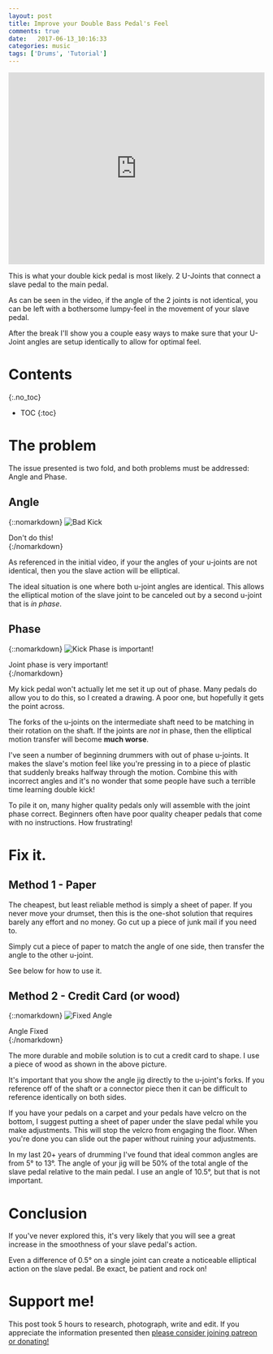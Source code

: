 ```yaml
---
layout: post
title: Improve your Double Bass Pedal's Feel
comments: true
date:   2017-06-13_10:16:33 
categories: music
tags: ['Drums', 'Tutorial']
---
```


<div style="position:relative;height:0;padding-bottom:75.0%"><iframe src="https://www.youtube.com/embed/gmV4qwLfOMY?ecver=2" width="480" height="360" frameborder="0" style="position:absolute;width:100%;height:100%;left:0" allowfullscreen></iframe></div>

This is what your double kick pedal is most likely. 2 U-Joints that connect a slave pedal to the main pedal.

As can be seen in the video, if the angle of the 2 joints is not identical, you can be left with a bothersome lumpy-feel in the movement of your slave pedal.

After the break I'll show you a couple easy ways to make sure that your U-Joint angles are setup identically to allow for optimal feel.

<!--more-->


# Contents
{:.no_toc}
* TOC
{:toc}

# The problem

The issue presented is two fold, and both problems must be addressed: Angle and Phase.

## Angle

{::nomarkdown}
  <img src="/assets/KickJoint/BadKickAngle.jpg" alt="Bad Kick">
  <div class="image-caption">Don't do this!</div>
{:/nomarkdown}

As referenced in the initial video, if your the angles of your u-joints are not identical, then you the slave action will be elliptical.

The ideal situation is one where both u-joint angles are identical. This allows the elliptical motion of the slave joint to be canceled out by a second u-joint that is _in phase_.

## Phase

{::nomarkdown}
  <img src="/assets/KickJoint/KickPhase.png" alt="Kick Phase is important!">
  <div class="image-caption">Joint phase is very important!</div>
{:/nomarkdown}

My kick pedal won't actually let me set it up out of phase. Many pedals do allow you to do this, so I created a drawing. A poor one, but hopefully it gets the point across.

The forks of the u-joints on the intermediate shaft need to be matching in their rotation on the shaft. If the joints are _not_ in phase, then the elliptical motion transfer will become __much worse__.

I've seen a number of beginning drummers with out of phase u-joints. It makes the slave's motion feel like you're pressing in to a piece of plastic that suddenly breaks halfway through the motion. Combine this with incorrect angles and it's no wonder that some people have such a terrible time learning double kick!

To pile it on, many higher quality pedals only will assemble with the joint phase correct. Beginners often have poor quality cheaper pedals that come with no instructions. How frustrating!

# Fix it.

## Method 1 - Paper

The cheapest, but least reliable method is simply a sheet of paper. If you never move your drumset, then this is the one-shot solution that requires barely any effort and no money. Go cut up a piece of junk mail if you need to.

Simply cut a piece of paper to match the angle of one side, then transfer the angle to the other u-joint.

See below for how to use it.

## Method 2 - Credit Card (or wood)

{::nomarkdown}
  <img src="/assets/KickJoint/GoodAngle.jpg" alt="Fixed Angle">
  <div class="image-caption">Angle Fixed</div>
{:/nomarkdown}

The more durable and mobile solution is to cut a credit card to shape. I use a piece of wood as shown in the above picture.

It's important that you show the angle jig directly to the u-joint's forks. If you reference off of the shaft or a connector piece then it can be difficult to reference identically on both sides.

If you have your pedals on a carpet and your pedals have velcro on the bottom, I suggest putting a sheet of paper under the slave pedal while you make adjustments. This will stop the velcro from engaging the floor. When you're done you can slide out the paper without ruining your adjustments.

In my last 20+ years of drumming I've found that ideal common angles are from 5° to 13°. The angle of your jig will be 50% of the total angle of the slave pedal relative to the main pedal. I use an angle of 10.5°, but that is not important.

# Conclusion

If you've never explored this, it's very likely that you will see a great increase in the smoothness of your slave pedal's action.

Even a difference of 0.5° on a single joint can create a noticeable elliptical action on the slave pedal. Be exact, be patient and rock on!

# Support me!

This post took 5 hours to research, photograph, write and edit. If you appreciate the information presented then <a href="/DonateNow/">please consider joining patreon or donating!</a>






